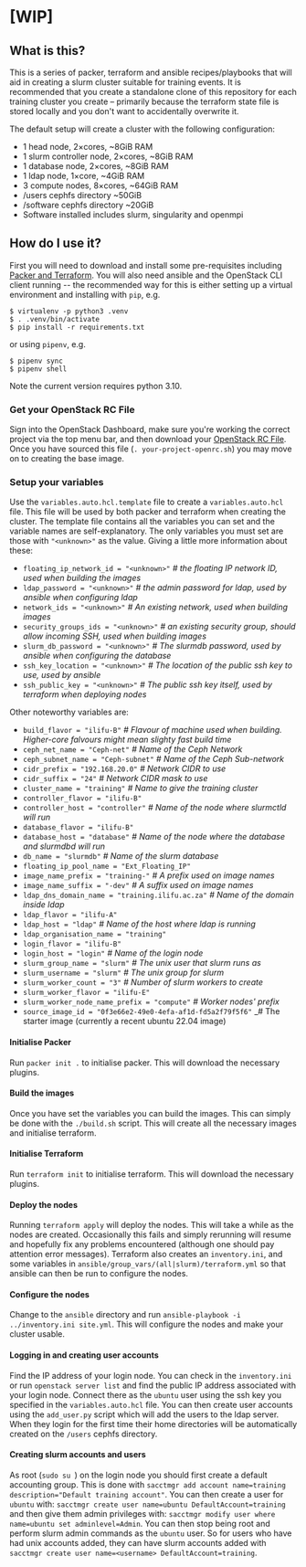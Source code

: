 # [WIP]

## What is this?
This is a series of packer, terraform and ansible recipes/playbooks that will aid in creating a slurm cluster suitable
for training events. It is recommended that you create a standalone clone of this repository for each training cluster
you create – primarily because the terraform state file is stored locally and you don't want to accidentally overwrite
it.

The default setup will create a cluster with the following configuration:
* 1 head node, 2×cores, ~8GiB RAM
* 1 slurm controller node, 2×cores, ~8GiB RAM
* 1 database node, 2×cores, ~8GiB RAM
* 1 ldap node, 1×core, ~4GiB RAM
* 3 compute nodes, 8×cores, ~64GiB RAM
* /users cephfs directory ~50GiB
* /software cephfs directory ~20GiB
* Software installed includes slurm, singularity and openmpi

## How do I use it?
First you will need to download and install some pre-requisites including
[Packer and Terraform](https://www.packer.io/downloads). You will also need ansible and the OpenStack CLI client
running -- the recommended way for this is either setting up a virtual environment and installing with `pip`, e.g.
```console
$ virtualenv -p python3 .venv
$ . .venv/bin/activate
$ pip install -r requirements.txt
```
or using `pipenv`, e.g.
```console
$ pipenv sync
$ pipenv shell
```
Note the current version requires python 3.10.
### Get your OpenStack RC File
Sign into the OpenStack Dashboard, make sure you're working the correct project via the top menu bar, and then
download your [OpenStack RC File](https://dashboard2.ilifu.ac.za/project/api_access/). Once you have sourced this
file (`. your-project-openrc.sh`) you may move on to creating the base image.

### Setup your variables
Use the `variables.auto.hcl.template` file to create a `variables.auto.hcl` file. This file will be used by both
packer and terraform when creating the cluster. The template file contains all the variables you can set and the
variable names are self-explanatory. The only variables you must set are those with `"<unknown>"` as the value.
Giving a little more information about these:

* `floating_ip_network_id = "<unknown>"`  _# the floating IP network ID, used when building the images_
* `ldap_password = "<unknown>"` _# the admin password for ldap, used by ansible when configuring ldap_
* `network_ids = "<unknown>"` _# An existing network, used when building images_
* `security_groups_ids = "<unknown>"` _# an existing security group, should allow incoming SSH, used when building images_
* `slurm_db_password = "<unknown>"` _# The slurmdb password, used by ansible when configuring the database_
* `ssh_key_location = "<unknown>"` _# The location of the public ssh key to use, used by ansible_
* `ssh_public_key = "<unknown>"` _# The public ssh key itself, used by terraform when deploying nodes_

Other noteworthy variables are:
* `build_flavor = "ilifu-B"` _# Flavour of machine used when building. Higher-core falvours might mean slighty fast build time_
* `ceph_net_name = "Ceph-net"` _# Name of the Ceph Network_
* `ceph_subnet_name = "Ceph-subnet"` _# Name of the Ceph Sub-network_
* `cidr_prefix = "192.168.20.0"` _# Network CIDR to use_
* `cidr_suffix = "24"` _# Network CIDR mask to use_
* `cluster_name = "training"` _# Name to give the training cluster_
* `controller_flavor = "ilifu-B"`
* `controller_host = "controller"` _# Name of the node where slurmctld will run_
* `database_flavor = "ilifu-B"`
* `database_host = "database"` _# Name of the node where the database and slurmdbd will run_
* `db_name = "slurmdb"` _# Name of the slurm database_
* `floating_ip_pool_name = "Ext_Floating_IP"`
* `image_name_prefix = "training-"` _# A prefix used on image names_
* `image_name_suffix = "-dev"` _# A suffix used on image names_
* `ldap_dns_domain_name = "training.ilifu.ac.za"` _# Name of the domain inside ldap_
* `ldap_flavor = "ilifu-A"`
* `ldap_host = "ldap"` _# Name of the host where ldap is running_
* `ldap_organisation_name = "training"`
* `login_flavor = "ilifu-B"`
* `login_host = "login"` _# Name of the login node_
* `slurm_group_name = "slurm"` _# The unix user that slurm runs as_
* `slurm_username = "slurm"` _# The unix group for slurm_
* `slurm_worker_count = "3"` _# Number of slurm workers to create_
* `slurm_worker_flavor = "ilifu-E"`
* `slurm_worker_node_name_prefix = "compute"` _# Worker nodes' prefix_
* `source_image_id = "0f3e66e2-49e0-4efa-af1d-fd5a2f79f5f6"` _# The starter image (currently a recent ubuntu 22.04 image)

#### Initialise Packer
Run `packer init .` to initialise packer. This will download the necessary plugins.

#### Build the images
Once you have set the variables you can build the images. This can simply be done with the `./build.sh` script. This
will create all the necessary images and initialise terraform.


#### Initialise Terraform
Run `terraform init` to initialise terraform. This will download the necessary plugins.

#### Deploy the nodes
Running `terraform apply` will deploy the nodes. This will take a while as the nodes are created. Occasionally this
fails and simply rerunning will resume and hopefully fix any problems encountered (although one should pay attention
error messages). Terraform also creates an `inventory.ini`, and some variables in
`ansible/group_vars/(all|slurm)/terraform.yml` so that ansible can then be run to configure the nodes.

#### Configure the nodes
Change to the `ansible` directory and run `ansible-playbook -i ../inventory.ini site.yml`. This will configure the
nodes and make your cluster usable.

#### Logging in and creating user accounts
Find the IP address of your login node. You can check in the `inventory.ini` or run `openstack server list` and
find the public IP address associated with your login node. Connect there as the `ubuntu` user using the ssh key
you specified in the `variables.auto.hcl` file. You can then create user accounts using the `add_user.py` script
which will add the users to the ldap server. When they login for the first time their home directories will
be automatically created on the `/users` cephfs directory.

#### Creating slurm accounts and users
As root (`sudo su `) on the login node you should first create a default accounting group. This is done with
`sacctmgr add account name=training description="Default training account"`. You can then create a user for `ubuntu` with:
`sacctmgr create user name=ubuntu DefaultAccount=training` and then give them admin privileges with:
`sacctmgr modify user where name=ubuntu set adminlevel=Admin`. You can then stop being root and perform slurm
admin commands as the `ubuntu` user. So for users who have had unix accounts added, they can have slurm
accounts added with `sacctmgr create user name=<username> DefaultAccount=training`.


